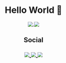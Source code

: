 <h1 align="center">
Hello World 👋
</h1>
<p align="center">
<a href="https://github.com/Vractos">
  <img align="center" src="https://github-readme-stats.vercel.app/api?username=Vractos&show_icons=true&include_all_commits=true&count_private=true&theme=blueberry" />
</a>
<a href="https://github.com/Vractos">
  <img align="center" src="https://github-readme-stats.vercel.app/api/top-langs/?username=Vractos&layout=compact&langs_count=7&theme=blueberry" />
</a>
</p>
<h2 align="center">
Social
</br>
<p align="center">
  <a href="https://www.linkedin.com/in/paulo-vinicius-756b94186">
  <img align="center" src="https://img.shields.io/badge/linkedin-%230077B5.svg?&style=for-the-badge&logo=linkedin&logoColor=white" />
</a>
    <a href="https://www.instagram.com/vini.ciusr">
  <img align="center" src = "https://img.shields.io/badge/instagram-%23E4405F.svg?&style=for-the-badge&logo=instagram&logoColor=white" />
</a>
 <a href="https://twitter.com/vini_ciussr">
  <img align="center" src="https://img.shields.io/badge/twitter-%231DA1F2.svg?&style=for-the-badge&logo=twitter&logoColor=white" />
</a>
 </p>
</h2>
